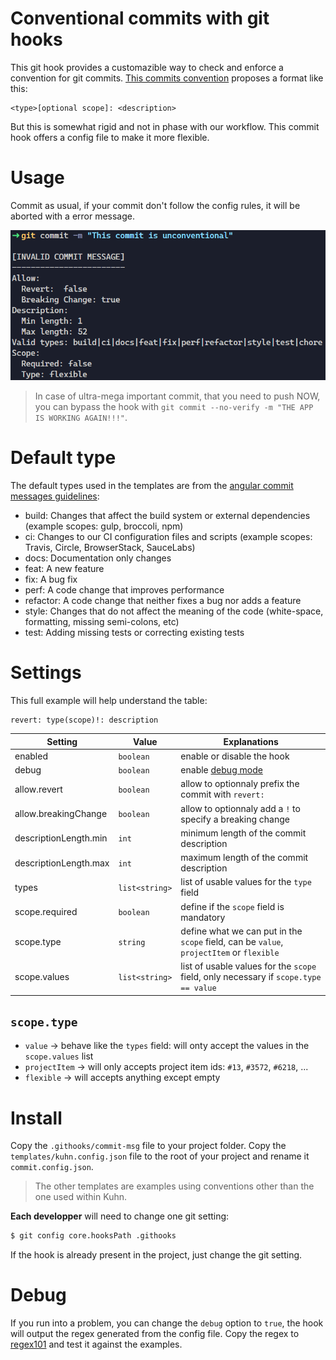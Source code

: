 # Conventional commits with git hooks

This git hook provides a customazible way to check and enforce a convention for git commits. [This commits convention](https://www.conventionalcommits.org/en/v1.0.0/) proposes a format like this:
```
<type>[optional scope]: <description>
```
But this is somewhat rigid and not in phase with our workflow. This commit hook offers a config file to make it more flexible.

# Usage
Commit as usual, if your commit don't follow the config rules, it will be aborted with a error message.

![usage](usage.png)
> In case of ultra-mega important commit, that you need to push NOW, you can bypass the hook with `git commit --no-verify -m "THE APP IS WORKING AGAIN!!!"`.

# Default type
The default types used in the templates are from the [angular commit messages guidelines](https://github.com/angular/angular/blob/22b96b9/CONTRIBUTING.md#type):
- build: Changes that affect the build system or external dependencies (example scopes: gulp, broccoli, npm)
- ci: Changes to our CI configuration files and scripts (example scopes: Travis, Circle, BrowserStack, SauceLabs)
- docs: Documentation only changes
- feat: A new feature
- fix: A bug fix
- perf: A code change that improves performance
- refactor: A code change that neither fixes a bug nor adds a feature
- style: Changes that do not affect the meaning of the code (white-space, formatting, missing semi-colons, etc)
- test: Adding missing tests or correcting existing tests

# Settings
This full example will help understand the table:
```
revert: type(scope)!: description
```

| Setting               | Value          | Explanations                                                                             |
| --------------------- | -------------- | ---------------------------------------------------------------------------------------- |
| enabled               | `boolean`      | enable or disable the hook                                                               |
| debug                 | `boolean`      | enable [debug mode](#debug)                                                              |
| allow.revert          | `boolean`      | allow to optionnaly prefix the commit with `revert: `                                    |
| allow.breakingChange  | `boolean`      | allow to optionnaly add a `!` to specify a breaking change                               |
| descriptionLength.min | `int`          | minimum length of the commit description                                                 |
| descriptionLength.max | `int`          | maximum length of the commit description                                                 |
| types                 | `list<string>` | list of usable values for the `type` field                                               |
| scope.required        | `boolean`      | define if the `scope` field is mandatory                                                 |
| scope.type            | `string`       | define what we can put in the `scope` field, can be `value`, `projectItem` or `flexible` |
| scope.values          | `list<string>` | list of usable values for the `scope` field, only necessary if `scope.type == value`     |

## `scope.type`
- `value` -> behave like the `types` field: will onty accept the values in the `scope.values` list
- `projectItem` -> will only accepts project item ids: `#13`, `#3572`, `#6218`, ...
- `flexible` -> will accepts anything except empty

# Install
Copy the `.githooks/commit-msg` file to your project folder. Copy the `templates/kuhn.config.json` file to the root of your project and rename it `commit.config.json`.

> The other templates are examples using conventions other than the one used within Kuhn.

**Each developper** will need to change one git setting:
```bash
$ git config core.hooksPath .githooks
```

If the hook is already present in the project, just change the git setting.

# Debug
If you run into a problem, you can change the `debug` option to `true`, the hook will output the regex generated from the config file.
Copy the regex to [regex101](https://regex101.com/r/opvFS3/1) and test it against the examples.
